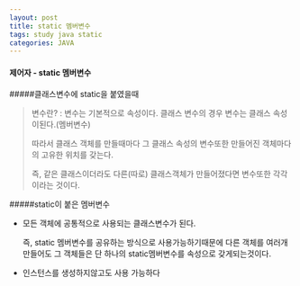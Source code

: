 ```yaml
---
layout: post
title: static 멤버변수
tags: study java static
categories: JAVA
---
```




#### 제어자 - static 멤버변수

#####클래스변수에 static을 붙였을때

> 변수란? : 변수는 기본적으로 속성이다. 클래스 변수의 경우 변수는 클래스 속성이된다.(멤버변수) 
>
> 따라서 클래스 객체를 만들때마다 그 클래스 속성의 변수또한 만들어진 객체마다의 고유한 위치를 갖는다.
>
> 즉, 같은 클래스이더라도 다른(따로) 클래스객체가 만들어졌다면 변수또한 각각이라는 것이다. 

#####static이 붙은 멤버변수 

- 모든 객체에 공통적으로 사용되는 클래스변수가 된다. 

  즉, static 멤버변수를 공유하는 방식으로 사용가능하기때문에 다른 객체를 여러개 만들어도 그 객체들은 단 하나의 static멤버변수를 속성으로 갖게되는것이다.

- 인스턴스를 생성하지않고도 사용 가능하다







